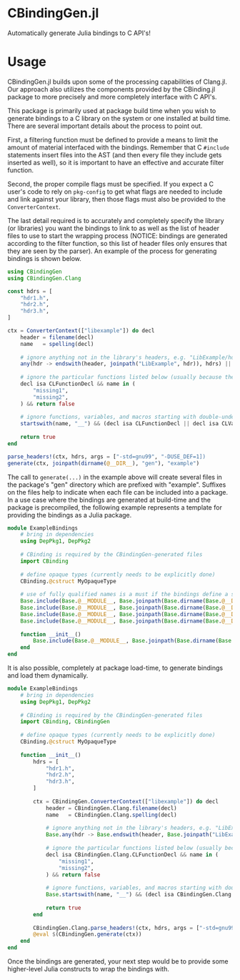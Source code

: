# CBindingGen.jl

Automatically generate Julia bindings to C API's!

# Usage

CBindingGen.jl builds upon some of the processing capabilities of Clang.jl.
Our approach also utilizes the components provided by the CBinding.jl package to more precisely and more completely interface with C API's.

This package is primarily used at package build time when you wish to generate bindings to a C library on the system or one installed at build time.
There are several important details about the process to point out.

First, a filtering function must be defined to provide a means to limit the amount of material interfaced with the bindings.
Remember that C `#include` statements insert files into the AST (and then every file they include gets inserted as well), so it is important to have an effective and accurate filter function.

Second, the proper compile flags must be specified.
If you expect a C user's code to rely on `pkg-config` to get what flags are needed to include and link against your library, then those flags must also be provided to the `ConverterContext`.

The last detail required is to accurately and completely specify the library (or libraries) you want the bindings to link to as well as the list of header files to use to start the wrapping process (NOTICE: bindings are generated according to the filter function, so this list of header files only ensures that they are seen by the parser).
An example of the process for generating bindings is shown below.

```jl
using CBindingGen
using CBindingGen.Clang

const hdrs = [
	"hdr1.h",
	"hdr2.h",
	"hdr3.h",
]

ctx = ConverterContext(["libexample"]) do decl
	header = filename(decl)
	name   = spelling(decl)
	
	# ignore anything not in the library's headers, e.g. "LibExample/hdr1.h"
	any(hdr -> endswith(header, joinpath("LibExample", hdr)), hdrs) || return false
	
	# ignore the particular functions listed below (usually because they are in a header but not exposed with the library)
	decl isa CLFunctionDecl && name in (
		"missing1",
		"missing2",
	) && return false
	
	# ignore functions, variables, and macros starting with double-underscore
	startswith(name, "__") && (decl isa CLFunctionDecl || decl isa CLVarDecl || decl isa CLMacroDefinition) && return false
	
	return true
end

parse_headers!(ctx, hdrs, args = ["-std=gnu99", "-DUSE_DEF=1])
generate(ctx, joinpath(dirname(@__DIR__), "gen"), "example")
```

The call to `generate(...)` in the example above will create several files in the package's "gen" directory which are prefixed with "example".
Suffixes on the files help to indicate when each file can be included into a package.
In a use case where the bindings are generated at build-time and the package is precompiled, the following example represents a template for providing the bindings as a Julia package.

```jl
module ExampleBindings
	# bring in dependencies
	using DepPkg1, DepPkg2
	
	# CBinding is required by the CBindingGen-generated files
	import CBinding
	
	# define opaque types (currently needs to be explicitly done)
	CBinding.@cstruct MyOpaqueType
	
	# use of fully qualified names is a must if the bindings define a symbol from Base!
	Base.include(Base.@__MODULE__, Base.joinpath(Base.dirname(Base.@__DIR__), "gen", "example-atdevelopop.jl"))
	Base.include(Base.@__MODULE__, Base.joinpath(Base.dirname(Base.@__DIR__), "gen", "example-atcompile.jl"))
	Base.include(Base.@__MODULE__, Base.joinpath(Base.dirname(Base.@__DIR__), "gen", "example-atcompile_typedefs.jl"))
	Base.include(Base.@__MODULE__, Base.joinpath(Base.dirname(Base.@__DIR__), "gen", "example-atcompile_bindings.jl"))
	
	function __init__()
		Base.include(Base.@__MODULE__, Base.joinpath(Base.dirname(Base.@__DIR__), "gen", "example-atload.jl"))
	end
end
```

It is also possible, completely at package load-time, to generate bindings and load them dynamically.

```jl
module ExampleBindings
	# bring in dependencies
	using DepPkg1, DepPkg2
	
	# CBinding is required by the CBindingGen-generated files
	import CBinding, CBindingGen
	
	# define opaque types (currently needs to be explicitly done)
	CBinding.@cstruct MyOpaqueType
	
	function __init__()
		hdrs = [
			"hdr1.h",
			"hdr2.h",
			"hdr3.h",
		]
		
		ctx = CBindingGen.ConverterContext(["libexample"]) do decl
			header = CBindingGen.Clang.filename(decl)
			name   = CBindingGen.Clang.spelling(decl)
			
			# ignore anything not in the library's headers, e.g. "LibExample/hdr1.h"
			Base.any(hdr -> Base.endswith(header, Base.joinpath("LibExample", hdr)), hdrs) || return false
			
			# ignore the particular functions listed below (usually because they are in a header but not exposed with the library)
			decl isa CBindingGen.Clang.CLFunctionDecl && name in (
				"missing1",
				"missing2",
			) && return false
			
			# ignore functions, variables, and macros starting with double-underscore
			Base.startswith(name, "__") && (decl isa CBindingGen.Clang.CLFunctionDecl || decl isa CBindingGen.Clang.CLVarDecl || decl isa CBindingGen.Clang.CLMacroDefinition) && return false
			
			return true
		end
		
		CBindingGen.Clang.parse_headers!(ctx, hdrs, args = ["-std=gnu99", "-DUSE_DEF=1])
		@eval $(CBindingGen.generate(ctx))
	end
end
```

Once the bindings are generated, your next step would be to provide some higher-level Julia constructs to wrap the bindings with.
